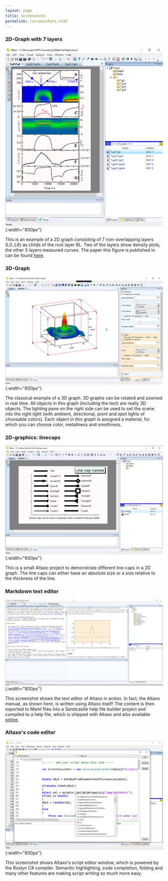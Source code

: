 ```yaml
---
layout: page
title: Screenshots
permalink: /screenshots.html
---
```


### 2D-Graph with 7 layers

![](assets/screenshots/paper-esrf.png){:width="600px"}

This is an example of a 2D graph consisting of 7 non-overlapping layers (L0..L6) as childs of the root layer RL.
Two of the layers show density plots, the other 5 layers measured curves.
The paper this figure is published in can be found [here](https://doi.org/10.1016/j.polymer.2014.02.069).

### 3D-Graph

![](assets/screenshots/3d-graph.png){:width="600px"}

The classical example of a 3D graph. 3D graphs can be rotated and zoomed in real time.
All objects in this graph (including the text) are really 3D objects.
The lighting pane on the right side can be used to set the scene into the right light 
(with ambient, directional, point and spot lights of choosable colors). Each object in 
this graph is assigned a material, for which you can choose color, metallness and smothness.

### 2D-graphics: linecaps

![](assets/screenshots/test-linecaps.png){:width="600px"}

This is a small Altaxo project to demonstrate different line caps in a 2D graph.
The line caps can either have an absolute size or a size relative to the thickness of the line.

### Markdown text editor

![](assets/screenshots/text-editor.png){:width="800px"}

This screenshot shows the text editor of Altaxo in action. In fact, the Altaxo manual,
as shown here, is written using Altaxo itself! The content is then exported to Maml files
into a Sandcastle help file builder project and compiled to a help file, 
which is shipped with Altaxo and also available [online](https://altaxo.github.io/AltaxoClassReference/html/1B7FE024E7E614BFA13DAA1FD005CB2E.htm).

### Altaxo's code editor

![](assets/screenshots/script-dialog.png){:width="600px"}

This screenshot shows Altaxo's script editor window, which is powered by the Roslyn C# compiler.
Semantic highlighting, code completion, folding and many other features are making script writing so much more easy.


